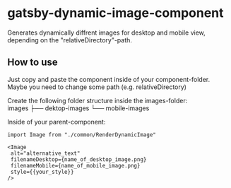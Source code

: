 # gatsby-dynamic-image-component
Generates dynamically diffrent images for desktop and mobile view, depending on the "relativeDirectory"-path.


## How to use ## 
Just copy and paste the component inside of your component-folder.
Maybe you need to change some path (e.g. relativeDirectory)

Create the following folder structure inside the images-folder:<br/>
images
├── dektop-images
└── mobile-images
  
Inside of your parent-component:<br />
```
import Image from "./common/RenderDynamicImage"

<Image
 alt="alternative_text"
 filenameDesktop={name_of_desktop_image.png}
 filenameMobile={name_of_mobile_image.png}
 style={{your_style}}
/>
```



